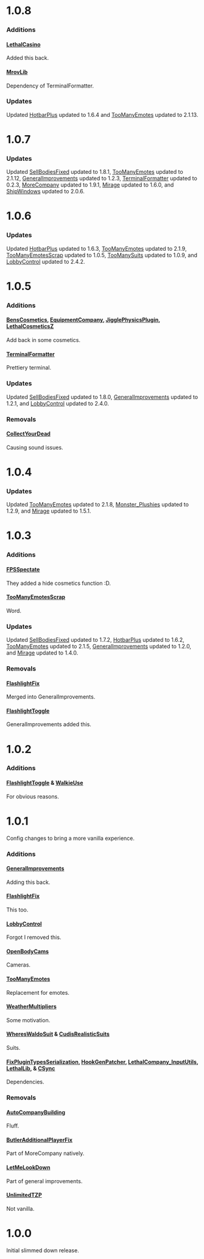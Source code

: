 # 1.0.8

### Additions

#### [LethalCasino](https://thunderstore.io/c/lethal-company/p/mrgrm7/LethalCasino/)

Added this back.

#### [MrovLib](https://thunderstore.io/c/lethal-company/p/mrov/MrovLib/)

Dependency of TerminalFormatter.

### Updates

Updated [HotbarPlus](https://thunderstore.io/c/lethal-company/p/FlipMods/HotbarPlus/) updated to 1.6.4 and [TooManyEmotes](https://thunderstore.io/c/lethal-company/p/FlipMods/TooManyEmotes/) updated to 2.1.13.

# 1.0.7

### Updates

Updated [SellBodiesFixed](https://thunderstore.io/c/lethal-company/p/Entity378/SellBodiesFixed/) updated to 1.8.1, [TooManyEmotes](https://thunderstore.io/c/lethal-company/p/FlipMods/TooManyEmotes/) updated to 2.1.12, [GeneralImprovements](https://thunderstore.io/c/lethal-company/p/ShaosilGaming/GeneralImprovements/) updated to 1.2.3, [TerminalFormatter](https://thunderstore.io/c/lethal-company/p/mrov/TerminalFormatter/) updated to 0.2.3, [MoreCompany](https://thunderstore.io/c/lethal-company/p/notnotnotswipez/MoreCompany/) updated to 1.9.1, [Mirage](https://thunderstore.io/c/lethal-company/p/qwbarch/Mirage/) updated to 1.6.0, and [ShipWindows](https://thunderstore.io/c/lethal-company/p/veri/ShipWindows/) updated to 2.0.6.

# 1.0.6

### Updates

Updated [HotbarPlus](https://thunderstore.io/c/lethal-company/p/FlipMods/HotbarPlus/) updated to 1.6.3, [TooManyEmotes](https://thunderstore.io/c/lethal-company/p/FlipMods/TooManyEmotes/) updated to 2.1.9, [TooManyEmotesScrap](https://thunderstore.io/c/lethal-company/p/FlipMods/TooManyEmotesScrap/) updated to 1.0.5, [TooManySuits](https://thunderstore.io/c/lethal-company/p/Verity/TooManySuits/) updated to 1.0.9, and [LobbyControl](https://thunderstore.io/c/lethal-company/p/mattymatty/LobbyControl/) updated to 2.4.2.

# 1.0.5

### Additions

#### [BensCosmetics](https://thunderstore.io/c/lethal-company/p/PlainBen/BensCosmetics/), [EquipmentCompany](https://thunderstore.io/c/lethal-company/p/companyemployee/EquipmentCompany/), [JigglePhysicsPlugin](https://thunderstore.io/c/lethal-company/p/HGG/JigglePhysicsPlugin/), [LethalCosmeticsZ](https://thunderstore.io/c/lethal-company/p/Zikeji/LethalCosmeticsZ/)

Add back in some cosmetics.

#### [TerminalFormatter](https://thunderstore.io/c/lethal-company/p/mrov/TerminalFormatter/)

Prettiery terminal.

### Updates

Updated [SellBodiesFixed](https://thunderstore.io/c/lethal-company/p/Entity378/SellBodiesFixed/) updated to 1.8.0, [GeneralImprovements](https://thunderstore.io/c/lethal-company/p/ShaosilGaming/GeneralImprovements/) updated to 1.2.1, and [LobbyControl](https://thunderstore.io/c/lethal-company/p/mattymatty/LobbyControl/) updated to 2.4.0.

### Removals

#### [CollectYourDead](https://thunderstore.io/c/lethal-company/p/freesnow/CollectYourDead/)

Causing sound issues.

# 1.0.4

### Updates

Updated [TooManyEmotes](https://thunderstore.io/c/lethal-company/p/FlipMods/TooManyEmotes/) updated to 2.1.8, [Monster_Plushies](https://thunderstore.io/c/lethal-company/p/Scintesto/Monster_Plushies/) updated to 1.2.9, and [Mirage](https://thunderstore.io/c/lethal-company/p/qwbarch/Mirage/) updated to 1.5.1.

# 1.0.3

### Additions

#### [FPSSpectate](https://thunderstore.io/c/lethal-company/p/DeathWrench/FPSSpectate/)

They added a hide cosmetics function :D.

#### [TooManyEmotesScrap](https://thunderstore.io/c/lethal-company/p/FlipMods/TooManyEmotesScrap/)

Word.

### Updates

Updated [SellBodiesFixed](https://thunderstore.io/c/lethal-company/p/Entity378/SellBodiesFixed/) updated to 1.7.2, [HotbarPlus](https://thunderstore.io/c/lethal-company/p/FlipMods/HotbarPlus/) updated to 1.6.2, [TooManyEmotes](https://thunderstore.io/c/lethal-company/p/FlipMods/TooManyEmotes/) updated to 2.1.5, [GeneralImprovements](https://thunderstore.io/c/lethal-company/p/ShaosilGaming/GeneralImprovements/) updated to 1.2.0, and [Mirage](https://thunderstore.io/c/lethal-company/p/qwbarch/Mirage/) updated to 1.4.0.

### Removals

#### [FlashlightFix](https://thunderstore.io/c/lethal-company/p/ShaosilGaming/FlashlightFix/)

Merged into GeneralImprovements.

#### [FlashlightToggle](https://thunderstore.io/c/lethal-company/p/Renegades/FlashlightToggle/)

GeneralImprovements added this.

# 1.0.2

### Additions

#### [FlashlightToggle](https://thunderstore.io/c/lethal-company/p/Renegades/FlashlightToggle/) & [WalkieUse](https://thunderstore.io/c/lethal-company/p/Renegades/WalkieUse/)

For obvious reasons.

# 1.0.1

Config changes to bring a more vanilla experience.

### Additions

#### [GeneralImprovements](https://thunderstore.io/c/lethal-company/p/ShaosilGaming/GeneralImprovements/)

Adding this back.

#### [FlashlightFix](https://thunderstore.io/c/lethal-company/p/ShaosilGaming/FlashlightFix/)

This too.

#### [LobbyControl](https://thunderstore.io/c/lethal-company/p/mattymatty/LobbyControl/)

Forgot I removed this.

#### [OpenBodyCams](https://thunderstore.io/c/lethal-company/p/Zaggy1024/OpenBodyCams/)

Cameras.

#### [TooManyEmotes](https://thunderstore.io/c/lethal-company/p/FlipMods/TooManyEmotes/)

Replacement for emotes.

#### [WeatherMultipliers](https://thunderstore.io/c/lethal-company/p/Blorb/WeatherMultipliers/)

Some motivation.

#### [WheresWaldoSuit](https://thunderstore.io/c/lethal-company/p/ViViKo/WheresWaldoSuit/) & [CudisRealisticSuits](https://thunderstore.io/c/lethal-company/p/kidcudilovers/CudisRealisticSuits/)

Suits.

#### [FixPluginTypesSerialization](https://thunderstore.io/c/lethal-company/p/Evaisa/FixPluginTypesSerialization/), [HookGenPatcher](https://thunderstore.io/c/lethal-company/p/Evaisa/HookGenPatcher/), [LethalCompany_InputUtils](https://thunderstore.io/c/lethal-company/p/Rune580/LethalCompany_InputUtils/), [LethalLib](https://thunderstore.io/c/lethal-company/p/Evaisa/LethalLib/), & [CSync](https://thunderstore.io/c/lethal-company/p/Sigurd/CSync/)

Dependencies.

### Removals

#### [AutoCompanyBuilding](https://thunderstore.io/c/lethal-company/p/La_chips/AutoCompanyBuilding/)

Fluff.

#### [ButlerAdditionalPlayerFix](https://thunderstore.io/c/lethal-company/p/Dev1A3/ButlerAdditionalPlayerFix/)

Part of MoreCompany natively.

#### [LetMeLookDown](https://thunderstore.io/c/lethal-company/p/FlipMods/LetMeLookDown/)

Part of general improvements.

#### [UnlimitedTZP](https://thunderstore.io/c/lethal-company/p/ATK/UnlimitedTZP/)

Not vanilla.

# 1.0.0

Initial slimmed down release.